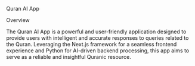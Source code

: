 Quran AI App

Overview

The Quran AI App is a powerful and user-friendly application designed to provide users with intelligent and accurate responses to queries related to the Quran. Leveraging the Next.js framework for a seamless frontend experience and Python for AI-driven backend processing, this app aims to serve as a reliable and insightful Quranic resource.